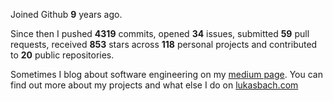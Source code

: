 Joined Github **9** years ago.

Since then I pushed **4319** commits, opened **34** issues, submitted **59** pull requests, received **853** stars across **118** personal projects and contributed to **20** public repositories.

Sometimes I blog about software engineering on my [medium page](https://medium.com/@lukasbach). You can find out more about my projects and what else I do on [lukasbach.com](https://lukasbach.com)
